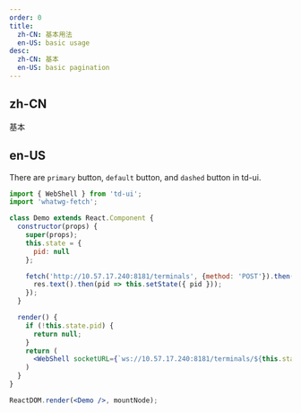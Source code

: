 ```yaml
---
order: 0
title:
  zh-CN: 基本用法
  en-US: basic usage
desc:
  zh-CN: 基本
  en-US: basic pagination
---
```


## zh-CN

基本

## en-US

There are `primary` button, `default` button, and `dashed` button in td-ui.

```jsx
import { WebShell } from 'td-ui';
import 'whatwg-fetch';

class Demo extends React.Component {
  constructor(props) {
    super(props);
    this.state = {
      pid: null
    };

    fetch('http://10.57.17.240:8181/terminals', {method: 'POST'}).then(res => {
      res.text().then(pid => this.setState({ pid }));
    });
  }

  render() {
    if (!this.state.pid) {
      return null;
    }
    return (
      <WebShell socketURL={`ws://10.57.17.240:8181/terminals/${this.state.pid}`}/>
    )
  }
}

ReactDOM.render(<Demo />, mountNode);
```
